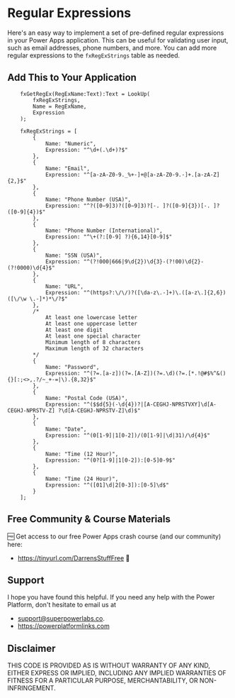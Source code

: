 # Regular Expressions

Here's an easy way to implement a set of pre-defined regular expressions in your Power Apps application. This can be useful for validating user input, such as email addresses, phone numbers, and more. You can add more regular expressions to the `fxRegExStrings` table as needed.

## Add This to Your Application

```PowerFx
    fxGetRegEx(RegExName:Text):Text = LookUp(
        fxRegExStrings, 
        Name = RegExName, 
        Expression
    );

    fxRegExStrings = [
        {
            Name: "Numeric",
            Expression: "^\d+(.\d+)?$"
        }, 
        {
            Name: "Email",
            Expression: "^[a-zA-Z0-9._%+-]+@[a-zA-Z0-9.-]+.[a-zA-Z]{2,}$"
        },
        {
            Name: "Phone Number (USA)",
            Expression: "^?([0−9]3)?([0−9]3)?[-. ]?([0-9]{3})[-. ]?([0-9]{4})$"
        },
        {
            Name: "Phone Number (International)",
            Expression: "^\+(?:[0-9] ?){6,14}[0-9]$"
        }, 
        {
            Name: "SSN (USA)",
            Expression: "^(?!000|666|9\d{2})\d{3}-(?!00)\d{2}-(?!0000)\d{4}$"
        }, 
        {
            Name: "URL",
            Expression: "^(https?:\/\/)?([\da-z\.-]+)\.([a-z\.]{2,6})([\/\w \.-]*)*\/?$"
        }, 
        /*
            At least one lowercase letter
            At least one uppercase letter
            At least one digit
            At least one special character
            Minimum length of 8 characters
            Maximum length of 32 characters
        */
        {
            Name: "Password",
            Expression: "^(?=.[a-z])(?=.[A-Z])(?=.\d)(?=.[*.!@#$%^&(){}[:;<>,.?/~_+-=|\).{8,32}$"
        },
        {
            Name: "Postal Code (USA)",
            Expression: "^($$d{5}(-\d{4})?|[A-CEGHJ-NPRSTVXY]\d[A-CEGHJ-NPRSTV-Z] ?\d[A-CEGHJ-NPRSTV-Z]\d)$"
        }, 
        {
            Name: "Date",
            Expression: "^(0[1-9]|1[0-2])/(0[1-9]|\d|31)/\d{4}$"
        }, 
        {
            Name: "Time (12 Hour)",
            Expression: "^(0?[1-9]|1[0-2]):[0-5]0-9$"
        }, 
        {
            Name: "Time (24 Hour)",
            Expression: "^([01]\d|2[0-3]):[0-5]\d$"
        }
    ];
```

## Free Community & Course Materials
🆓 Get access to our free Power Apps crash course (and our community) here: 
- https://tinyurl.com/DarrensStuffFree 🔗

## Support

I hope you have found this helpful. If you need any help with the Power Platform, don't hesitate to email us at 
* [support@superpowerlabs.co](support@superpowerlabs.co).
* https://powerplatformlinks.com 

## Disclaimer

THIS CODE IS PROVIDED AS IS WITHOUT WARRANTY OF ANY KIND, EITHER EXPRESS OR IMPLIED, INCLUDING ANY IMPLIED WARRANTIES OF FITNESS FOR A PARTICULAR PURPOSE, MERCHANTABILITY, OR NON-INFRINGEMENT.
